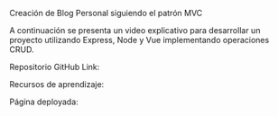 Creación de Blog Personal siguiendo el patrón MVC

A continuación se presenta un video explicativo para desarrollar un proyecto utilizando Express, Node y Vue implementando operaciones CRUD.

Repositorio GitHub
Link:

Recursos de aprendizaje:

Página deployada:

